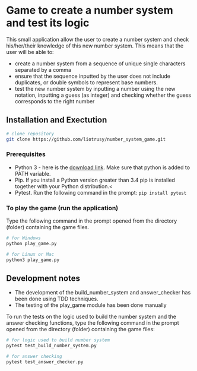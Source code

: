 # Game to create a number system and test its logic

This small application allow the user to create a number system and check his/her/their knowledge of this new number system. This means that the user will be able to:

* create a number system from a sequence of unique single characters separated by a comma
* ensure that the sequence inputted by the user does not include duplicates, or double symbols to represent base numbers.
* test the new number system by inputting a number using the new notation, inputting a guess (as integer) and checking whether the guess corresponds to the right number

## Installation and Exectution

```bash 
# clone repository
git clone https://github.com/liotrusy/number_system_game.git

```

### Prerequisites

* Python 3 - here is the [download link](https://www.python.org/downloads/). Make sure that python is added to PATH variable.
* Pip. If you install a Python version greater than 3.4 pip is installed together with your Python distribution.<
* Pytest. Run the following command in the prompt: `` pip install pytest ``

### To play the game (run the application)

Type the following command in the prompt opened from the directory (folder) containing the game files.

```bash
# for Windows
python play_game.py

# for Linux or Mac
python3 play_game.py

```

## Development notes

* The development of the build_number_system and answer_checker has been done using TDD techniques.
* The testing of the play_game module has been done manually

To run the tests on the logic used to build the number system and the answer checking functions, type the following command in the prompt opened from the directory (folder) containing the game files: 

```bash
# for logic used to build number system
pytest test_build_number_system.py

# for answer checking
pytest test_answer_checker.py

```